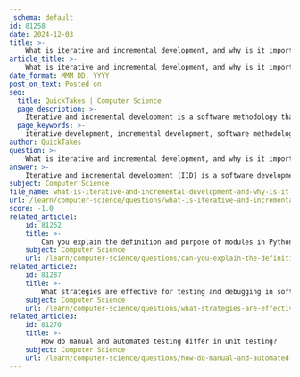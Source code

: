 ```yaml
---
_schema: default
id: 81258
date: 2024-12-03
title: >-
    What is iterative and incremental development, and why is it important in software development?
article_title: >-
    What is iterative and incremental development, and why is it important in software development?
date_format: MMM DD, YYYY
post_on_text: Posted on
seo:
  title: QuickTakes | Computer Science
  page_description: >-
    Iterative and incremental development is a software methodology that enhances flexibility, adaptability, and continuous improvement in project management, making it essential for delivering high-quality software in Agile environments.
  page_keywords: >-
    iterative development, incremental development, software methodology, Agile framework, software project management, continuous improvement, user feedback, flexibility, adaptability, early user involvement, cost-effectiveness, enhanced quality, risk management
author: QuickTakes
question: >-
    What is iterative and incremental development, and why is it important in software development?
answer: >-
    Iterative and incremental development (IID) is a software development methodology that combines two key approaches: iterative design and incremental delivery. This methodology emphasizes flexibility, adaptability, and continuous improvement, making it particularly well-suited for managing both small and large projects within the Agile framework.\n\n### Key Concepts\n\n1. **Iterative Development**: This approach involves repeated cycles (iterations) of development, where software is built in small portions. Each iteration allows developers to refine and improve the product based on feedback and insights gained during the previous cycles. This process encourages the discovery of requirements as the project progresses, rather than defining them all upfront.\n\n2. **Incremental Development**: In contrast, incremental development focuses on delivering the software in manageable pieces or increments. Each increment represents a functional part of the software that can be tested and validated independently. This approach requires extensive upfront planning to define the capabilities and scope of each increment, ensuring a structured process.\n\n### Importance in Software Development\n\nThe importance of iterative and incremental development in software development can be summarized through several key benefits:\n\n- **Flexibility and Adaptability**: IID allows teams to respond to changes in requirements or market conditions more effectively. By embracing change rather than resisting it, teams can adjust their strategies and product features based on real-world feedback.\n\n- **Early User Feedback**: By delivering software in increments, developers can gather user feedback early in the development process. This feedback loop is crucial for making informed adjustments and improvements, ultimately leading to a product that better meets user needs.\n\n- **Cost-Effectiveness**: Identifying challenges and issues early in the development cycle can save time and resources. This proactive approach helps mitigate risks and reduces the likelihood of costly changes later in the project.\n\n- **Enhanced Quality**: Each increment provides an opportunity for validation and testing, which can lead to higher quality software. Continuous testing throughout the development process helps ensure that issues are addressed promptly.\n\n- **Reduced Risk**: By breaking down the development process into smaller increments, IID helps manage risks more effectively. Each increment can be assessed for feasibility and quality before proceeding to the next stage.\n\n### Conclusion\n\nIterative and incremental development is a powerful methodology that enhances the software development process by promoting continuous improvement, user involvement, and adaptability. Its combination of iterative cycles and incremental delivery allows teams to create high-quality software that aligns closely with user expectations and market demands. This approach is widely adopted in Agile environments and is essential for successful software project management.
subject: Computer Science
file_name: what-is-iterative-and-incremental-development-and-why-is-it-important-in-software-development.md
url: /learn/computer-science/questions/what-is-iterative-and-incremental-development-and-why-is-it-important-in-software-development
score: -1.0
related_article1:
    id: 81262
    title: >-
        Can you explain the definition and purpose of modules in Python?
    subject: Computer Science
    url: /learn/computer-science/questions/can-you-explain-the-definition-and-purpose-of-modules-in-python
related_article2:
    id: 81287
    title: >-
        What strategies are effective for testing and debugging in software development?
    subject: Computer Science
    url: /learn/computer-science/questions/what-strategies-are-effective-for-testing-and-debugging-in-software-development
related_article3:
    id: 81270
    title: >-
        How do manual and automated testing differ in unit testing?
    subject: Computer Science
    url: /learn/computer-science/questions/how-do-manual-and-automated-testing-differ-in-unit-testing
---
```


&nbsp;